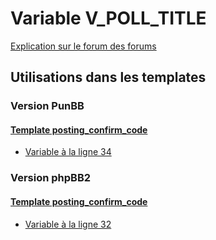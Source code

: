 # Variable V_POLL_TITLE
[Explication sur le forum des forums](http://forum.forumactif.com/t294113-listing-des-variables#V_POLL_TITLE)

## Utilisations dans les templates

### Version PunBB

#### [Template posting_confirm_code](punbb/posting_confirm_code.md)
* [Variable à la ligne 34](../punbb/posting_confirm_code.tpl#L34)

### Version phpBB2

#### [Template posting_confirm_code](subsilver/posting_confirm_code.md)
* [Variable à la ligne 32](../subsilver/posting_confirm_code.tpl#L32)